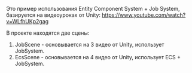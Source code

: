 Это пример использования Entity Component System + Job System, базируется на видеоуроках от Unity: https://www.youtube.com/watch?v=WLfhUKp2gag

В проекте находятся две сцены: 
1. JobScene - основывается на 3 видео от Unity, использует JobSystem.
2. EcsScene - основывается на 4 видео от Unity, использует ECS + JobSystem.
